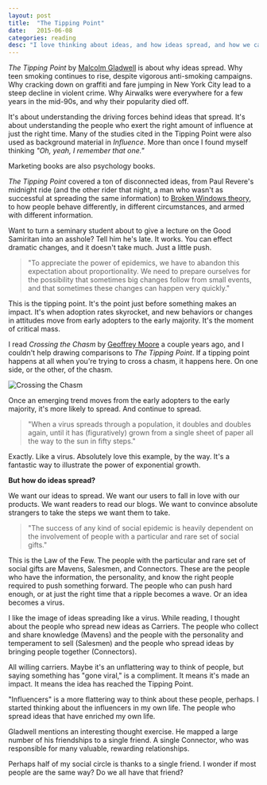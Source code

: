 ```yaml
---
layout: post
title:  "The Tipping Point"
date:   2015-06-08
categories: reading
desc: "I love thinking about ideas, and how ideas spread, and how we can ensure our own ideas spread."
---
```


*The Tipping Point* by [Malcolm Gladwell](http://gladwell.com/) is about why ideas spread. Why teen smoking continues to rise, despite vigorous anti-smoking campaigns. Why cracking down on graffiti and fare jumping in New York City lead to a steep decline in violent crime. Why Airwalks were everywhere for a few years in the mid-90s, and why their popularity died off.

It's about understanding the driving forces behind ideas that spread. It's about understanding the people who exert the right amount of influence at just the right time. Many of the studies cited in the Tipping Point were also used as background material in *Influence*. More than once I found myself thinking *"Oh, yeah, I remember that one."*

Marketing books are also psychology books.

*The Tipping Point* covered a ton of disconnected ideas, from Paul Revere's midnight ride (and the other rider that night, a man who wasn't as successful at spreading the same information) to [Broken Windows theory](https://en.wikipedia.org/wiki/Broken_windows_theory), to how people behave differently, in different circumstances, and armed with different information.

Want to turn a seminary student about to give a lecture on the Good Samiritan into an asshole? Tell him he's late. It works. You can effect dramatic changes, and it doesn't take much. Just a little push.

<blockquote>"To appreciate the power of epidemics, we have to abandon this expectation about proportionality. We need to prepare ourselves for the possibility that sometimes big changes follow from small events, and that sometimes these changes can happen very quickly."</blockquote>

This is the tipping point. It's the point just before something makes an impact. It's when adoption rates skyrocket, and new behaviors or changes in attitudes move from early adopters to the early majority. It's the moment of critical mass.

I read *Crossing the Chasm* by [Geoffrey Moore](http://www.geoffreyamoore.com/) a couple years ago, and I couldn't help drawing comparisons to *The Tipping Point*. If a tipping point happens at all when you're trying to cross a chasm, it happens here. On one side, or the other, of the chasm.

![Crossing the Chasm](http://tylermoore.website/img/crossing-the-chasm.png "The Tipping Point, and Crossing the Chasm")

Once an emerging trend moves from the early adopters to the early majority, it's more likely to spread. And continue to spread.

<blockquote>"When a virus spreads through a population, it doubles and doubles again, until it has (figuratively) grown from a single sheet of paper all the way to the sun in fifty steps."</blockquote>

Exactly. Like a virus. Absolutely love this example, by the way. It's a fantastic way to illustrate the power of exponential growth.

**But how do ideas spread?**

We want our ideas to spread. We want our users to fall in love with our products. We want readers to read our blogs. We want to convince absolute strangers to take the steps we want them to take.

<blockquote>"The success of any kind of social epidemic is heavily dependent on the involvement of people with a particular and rare set of social gifts."</blockquote>

This is the Law of the Few. The people with the particular and rare set of social gifts are Mavens, Salesmen, and Connectors. These are the people who have the information, the personality, and know the right people required to push something forward. The people who can push hard enough, or at just the right time that a ripple becomes a wave. Or an idea becomes a virus.

I like the image of ideas spreading like a virus. While reading, I thought about the people who spread new ideas as Carriers. The people who collect and share knowledge (Mavens) and the people with the personality and temperament to sell (Salesmen) and the people who spread ideas by bringing people together (Connectors).

All willing carriers. Maybe it's an unflattering way to think of people, but saying something has "gone viral," is a compliment. It means it's made an impact. It means the idea has reached the Tipping Point.

"Influencers" is a more flattering way to think about these people, perhaps. I started thinking about the influencers in my own life. The people who spread ideas that have enriched my own life.

Gladwell mentions an interesting thought exercise. He mapped a large number of his friendships to a single friend. A single Connector, who was responsible for many valuable, rewarding relationships.

Perhaps half of my social circle is thanks to a single friend. I wonder if most people are the same way? Do we all have that friend?